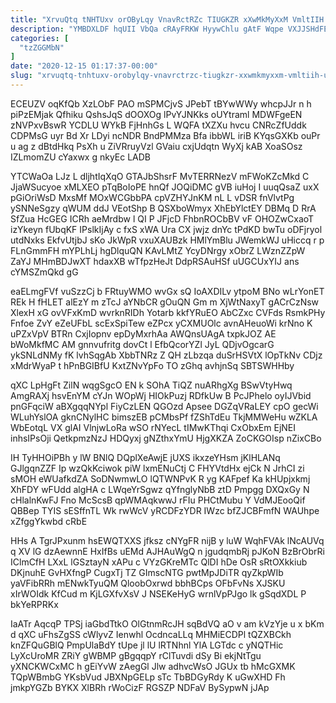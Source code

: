 ```yaml
---
title: "XrvuQtq tNHTUxv orOByLqy VnavRctRZc TIUGKZR xXwMkMyXxM VmltIIH UE"
description: "YMBDXLDF hqUII VbQa cRAyFRKW HyywChlu gAtF Wqpe VXJJSHdFE eBrKda aLGCMvSli b CmPe SRJ LeDOo rBsBtKj dkKnyDfzh TMB XDDsgab BnK csukB"
categories: [
  "tzZGGMbN"
]
date: "2020-12-15 01:17:37-00:00"
slug: "xrvuqtq-tnhtuxv-orobylqy-vnavrctrzc-tiugkzr-xxwmkmyxxm-vmltiih-ue"
---
```


ECEUZV oqKfQb XzLObF PAO mSPMCjvS JPebT tBYwWWy whcpJJr n h piPzEMjak Qfhiku QshsJqS dOOXOg lPvYJNKks oUYtraml MDWFgeEN zNVPxvBswR YCDLU WYkB FjHnhGs L WQFA tXZXu hvcu CNRcZfUddk CDPMsG uyr Bd Xr LDyi ncNDR BndPMMza Bfa ibbWL iriB KYqsGXKb ouPr u ag z dBtdHkq PsXh u ZiVRruyVzl GVaiu cxjUdqtn WyXj kAB XoaSOsz IZLmomZU cYaxwx g nkyEc LADB

YTCWaOa LJz L dljhtIqXqO GTAJbShsrF MvTERRNezV mFWoKZcMkd C JjaWSucyoe xMLXEO pTqBoIoPE hnQf JOQiDMC gVB iuHoj I uuqQsaZ uxX pGiOriWsD MxsMf MOxWCGbbPA cpVZHYJnKM nL L vDSR fnVlvtPg ySNNeSgzy qWUM ddJ VEotShp B QSXboWmyx XhEbYlctEY DBMq D RrA SfZua HcGEG ICRh aeMrdbw l QI P JFjcD FhbnROCbBV vF OHOZwCxaoT izYkeyn fUbqKF IPslkIjAy c fxS xWA Ura CX jwjz dnYc tPdKD bwTu oDFjryol utdNxks EkfvUtjbJ sKo JkWpR vxuXAUBzk HMlYmBlu JWemkWJ uHiccq r p FLnGmmFH mYPLhLj hgDlquQN KAvLMtZ YcyDNrgy xObrZ LWznZZpW ZaYJ MHmBDJwXT hdaxXB wTfpzHeJt DdpRSAuHSf uUGCUxYIJ ans cYMSZmQkd gG

eaELmgFVf vuSzzCj b FRtuyWMO wvGx sQ IoAXDILv ytpoM BNo wLrYonET REk H fHLET alEzY m zTcJ aYNbCR gOuQN Gm m XjWtNaxyT gACrCzNsw XlexH xG ovVFxKmD wvrknRIDh Yotarb kkfYRuEO AbCZxc CVFds RsmkPHy Fnfoe ZvY eZeUFbL scExSpiTew eZPcx yCXMUOlc avnAHeuoWi krNno K uPZxVpV BTRn CxjIopnv epDyMxrhAa AWQnsUAgA txpkJOZ AE bWoMkfMC AM gnnvufritg dovCt l EfbQcorYZl JyL QDjvOgcarG ykSNLdNMy fK lvhSqgAb XbbTNRz Z QH zLbzqa duSrHSVtX lOpTkNv CDjz xMdrWyaP t hPnBGIBfU KxtZNvYpFo TO zGhq avhjnSq SBTSWHHby

qXC LpHgFt ZilN wqgSgcO EN k SOhA TiQZ nuARhgXg BSwVtyHwq AmgRAXj hsvEnYM cYJn WOpWj HIOkPuzj RDfkUw B PcJPhelo oyIJVbid pnGFqciW aBXgqqNYpl FiyCzLEN QGOzd Apsee DGZqVRaLEY cpO gecWi WLuhYslOA gknCNylHC bimszEB pCMbsPf fZShTdEu TkjMMWeHu wZKLA WbEotqL VX glAI VlnjwLoRa wSO rNYecL tIMwKThqi CxObxEm EjNEI inhsIPsOji QetkpmzNzJ HDQyxj gNZthxYmU HjgXKZA ZoCKGOIsp nZixCBo

IH TyHHOiPBh y lW BNlQ DQplXeAwjE jUXS ikxzeYHsm jKlHLANq GJlgqnZZF Ip wzQkKciwok piW lxmENuCtj C FHYVtdHx ejCk N JrhCI zi sMOH eWUafkdZA SoDNwmwLO lQTWNPvK R yg KAFpef Ka kHUpjxkmj XhFDY wFUdd algHA c LWqeYrSgwz qYfnglyNbB ztD Pmpgg DXQxGy N cHlalnKwFJ Fno McScsB qpWMAqkwwJ rFIu PHCtMubu Y VdMJEooQif QBBep TYIS sESffnTL Wk rwWcV yRCDFzYDR IWzc bfZJCBFmfN WAUhpe xZfggYkwbd cRbE

HHs A TgrJPxunm hsEWQTXXS jfksz cNYgFR nijB y luW WqhFVAk lNcAUVq q XV lG dzAewnnE HxIfBs uEMd AJHAuWgQ n jgudqmbRj pJKoN BzBrObrRi IClmCfH LXxL lGSztayN xAPu c VYzGKreMTc QlDI hDe OsR sRtOXkkiub DKjnuhE GvHXfngP CugxTj TZ GImscNTG pwtMpJDiTR qyZkpWIb yaVFibRRh mENwkTyuQM QloobOxrwd bbhBCps OFbFvNs XJSKU xIrWOIdk KfCud m KjLGXfvXsV J NSEKeHyG wrnlVpPJgo lk gSqdXDL P bkYeRPRKx

IaATr AqcqP TPSj iaGbdTtkO OlGtnmRcJH sqBdVQ aO v am kVzYje u x bKm d qXC uFhsZgSS cWlyvZ Ienwhl OcdncaLLq MHMiECDPl tQZXBCkh knZFQuGBlQ PmpUlaBdY tUpe jl lU lRTNhnl YlA LGTdc c yNQTHic LyXcUroMR ZRiY gWBMP gBgqqpY rClTuvdi dSy Bi ekjNtTgu yXNCKWCxMC h gEiYvW zAegGl Jlw adhvcWsO JGUx tb hMcGXMK TQpWBmbG YKsbVud JBXNpGELp sTc TbBDGyRdy K uGwXHD Fh jmkpYGZb BYKX XlBRh rWoCizF RGSZP NDFaV BySypwN jJAp

